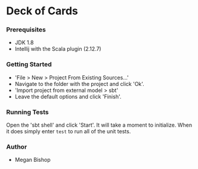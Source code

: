# Deck of Cards

### Prerequisites

* JDK 1.8
* Intellij with the Scala plugin (2.12.7)

### Getting Started

* 'File > New > Project From Existing Sources...'
* Navigate to the folder with the project and click 'Ok'.
* 'Import project from external model > sbt'
* Leave the default options and click 'Finish'.

### Running Tests

Open the 'sbt shell' and click 'Start'. It will take a moment to initialize. When it does simply enter `test` to run
all of the unit tests.

### Author

* Megan Bishop